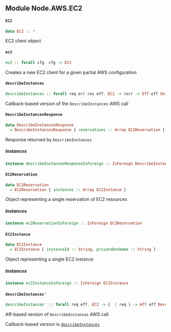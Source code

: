 ## Module Node.AWS.EC2

#### `EC2`

``` purescript
data EC2 :: *
```

EC2 client object

#### `ec2`

``` purescript
ec2 :: forall cfg. cfg -> EC2
```

Creates a new EC2 client for a given partial AWS configuration

#### `describeInstances`

``` purescript
describeInstances :: forall req err res eff. EC2 -> (err -> Eff eff Unit) -> (res -> Eff eff Unit) -> {  | req } -> Eff eff Unit
```

Callback-based version of the `DescribeInstances` AWS call

#### `DescribeInstancesResponse`

``` purescript
data DescribeInstancesResponse
  = DescribeInstancesResponse { reservations :: Array EC2Reservation }
```

Response returned by `DescribeInstances`

##### Instances
``` purescript
instance describeInstancesResponseIsForeign :: IsForeign DescribeInstancesResponse
```

#### `EC2Reservation`

``` purescript
data EC2Reservation
  = EC2Reservation { instances :: Array EC2Instance }
```

Object representing a single reservation of EC2 resources

##### Instances
``` purescript
instance ec2ReservationIsForeign :: IsForeign EC2Reservation
```

#### `EC2Instance`

``` purescript
data EC2Instance
  = EC2Instance { instanceId :: String, privateDnsName :: String }
```

Object representing a single EC2 instance

##### Instances
``` purescript
instance ec2InstanceIsForeign :: IsForeign EC2Instance
```

#### `describeInstances'`

``` purescript
describeInstances' :: forall req eff. EC2 -> {  | req } -> Aff eff DescribeInstancesResponse
```

Aff-based version of `DescribeInstances` AWS call

Callback-based version is [`describeInstances`](#v:describeInstances)


